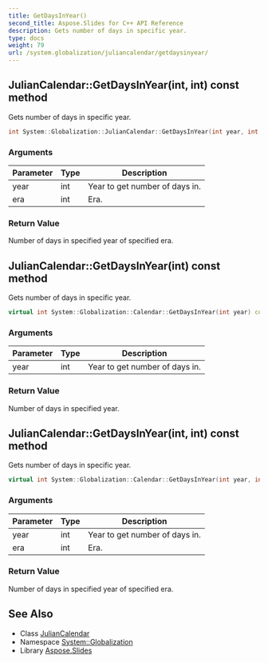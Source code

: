 ```yaml
---
title: GetDaysInYear()
second_title: Aspose.Slides for C++ API Reference
description: Gets number of days in specific year.
type: docs
weight: 79
url: /system.globalization/juliancalendar/getdaysinyear/
---
```

## JulianCalendar::GetDaysInYear(int, int) const method


Gets number of days in specific year.

```cpp
int System::Globalization::JulianCalendar::GetDaysInYear(int year, int era) const override
```


### Arguments

| Parameter | Type | Description |
| --- | --- | --- |
| year | int | Year to get number of days in. |
| era | int | Era. |

### Return Value

Number of days in specified year of specified era.

## JulianCalendar::GetDaysInYear(int) const method


Gets number of days in specific year.

```cpp
virtual int System::Globalization::Calendar::GetDaysInYear(int year) const
```


### Arguments

| Parameter | Type | Description |
| --- | --- | --- |
| year | int | Year to get number of days in. |

### Return Value

Number of days in specified year.

## JulianCalendar::GetDaysInYear(int, int) const method


Gets number of days in specific year.

```cpp
virtual int System::Globalization::Calendar::GetDaysInYear(int year, int era) const
```


### Arguments

| Parameter | Type | Description |
| --- | --- | --- |
| year | int | Year to get number of days in. |
| era | int | Era. |

### Return Value

Number of days in specified year of specified era.

## See Also

* Class [JulianCalendar](../)
* Namespace [System::Globalization](../../)
* Library [Aspose.Slides](../../../)